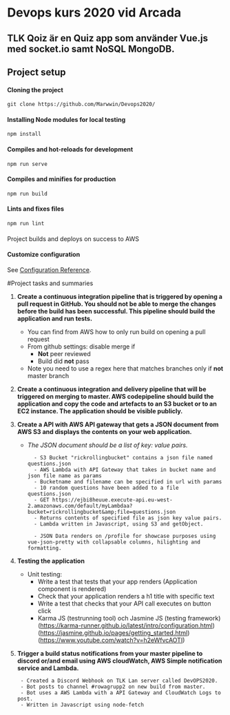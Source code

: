 # Devops kurs 2020 vid Arcada 

## TLK Qoiz är en Quiz app som använder Vue.js med socket.io samt NoSQL MongoDB.

## Project setup

#### Cloning the project

```
git clone https://github.com/Marwwin/Devops2020/
```

#### Installing Node modules for local testing
```
npm install
```

#### Compiles and hot-reloads for development
```
npm run serve
```

#### Compiles and minifies for production
```
npm run build
```

#### Lints and fixes files
```
npm run lint
```

#### 

Project builds and deploys on success to AWS 

#### Customize configuration
See [Configuration Reference](https://cli.vuejs.org/config/).



#Project tasks and summaries

1.  **Create a continuous integration pipeline that is triggered by opening a pull request in GitHub. You should not be able to merge the changes before the build has been successful. This pipeline should build the application and run tests.**

    * You can find from AWS how to only run build on opening a pull request
    * From github settings: disable merge if
        * **Not** peer reviewed
        * Build did **not** pass
    * Note you need to use a regex here that matches branches only if **not** master branch

2. **Create a continuous integration and delivery pipeline that will be triggered on merging to master. AWS codepipeline should build the application and copy the code and artefacts to an S3 bucket or to an EC2 instance. The application should be visible publicly.**

3. **Create a API with AWS API gateway that gets a JSON document from AWS S3 and displays the contents on your web application.**


    * _The JSON document should be a list of key: value pairs._

            - S3 Bucket "rickrollingbucket" contains a json file named questions.json
            - AWS Lambda with API Gateway that takes in bucket name and json file name as params
            - Bucketname and filename can be specified in url with params 
            - 10 random questions have been added to a file questions.json
            - GET https://ejbi8heuue.execute-api.eu-west-2.amazonaws.com/default/myLambdaa?bucket=rickrollingbucket&amp;file=questions.json
            - Returns contents of specified file as json key value pairs.
            - Lambda written in Javascript, using S3 and getObject.
            
            - JSON Data renders on /profile for showcase purposes using vue-json-pretty with collapsable columns, hilighting and formatting.


4. **Testing the application**
    * Unit testing:
        - Write a test that tests that your app renders (Application component is rendered)
        - Check that your application renders a h1 title with specific text
        - Write a test that checks that your API call executes on button click
        - Karma JS (testrunning tool) och Jasmine JS (testing framework) (https://karma-runner.github.io/latest/intro/configuration.html)
        (https://jasmine.github.io/pages/getting_started.html)
        (https://www.youtube.com/watch?v=h2eWfvcAOTI)


5. **Trigger a build status notifications from your master pipeline to discord or/and email using AWS cloudWatch, AWS Simple notification service and Lambda.**

        - Created a Discord Webhook on TLK Lan server called DevOPS2020. 
        - Bot posts to channel #rowagrupp2 on new build from master.
        - Bot uses a AWS Lambda with a API Gateway and CloudWatch Logs to post. 
        - Written in Javascript using node-fetch
